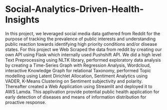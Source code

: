 # Social-Analytics-Driven-Health-Insights
In this project, we leveraged social media data gathered from Reddit for the purpose of tracking the prevalence of public interests and understanding public reaction towards identifying high priority conditions and/or disease states. For this project we Web Scraped the data from reddit by creating our own API using Flask which internally used Pushshift API. We did a high level Text Preprocessing using NLTK library, performed exploratory data analysis by creating a Time-Series Graph with Regression Analysis, Wordcloud, interactive Knowledge Graph for relational Taxonomy, performed Topic modelling using Latent Dirichlet Allocation, Sentiment Analytics using VADER, K-Means Clustering on Sentiment subjectivity and polarity. Thereafter created a Web Application using Streamlit and deployed it to AWS Lamda. This applivation provide potential public health application for early detection of diseases and means of information distribution for proactive response.

